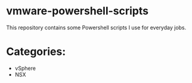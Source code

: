 # vmware-powershell-scripts
This repository contains some Powershell scripts I use for everyday jobs.
# Categories:
* vSphere
* NSX
